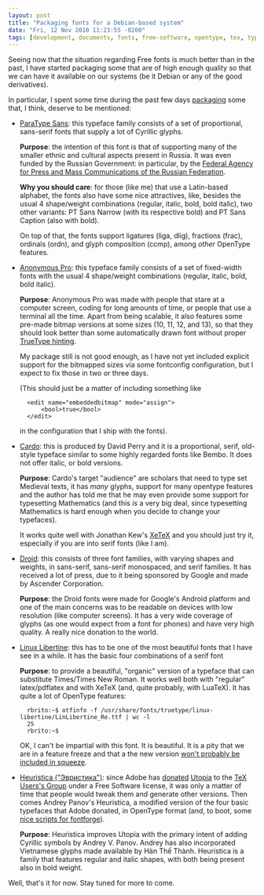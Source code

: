 ```yaml
---
layout: post
title: "Packaging fonts for a Debian-based system"
date: "Fri, 12 Nov 2010 11:23:55 -0200"
tags: [development, documents, fonts, free-software, opentype, tex, typography]
---
```


Seeing now that the situation regarding Free fonts is much better than in
the past, I have started packaging some that are of high enough quality so
that we can have it available on our systems (be it Debian or any of the
good derivatives).

In particular, I spent some time during the past few days [packaging][*]
some that, I think, deserve to be mentioned:

* [ParaType Sans][0]: this typeface family consists of a set of proportional,
  sans-serif fonts that supply a lot of Cyrillic glyphs.

  **Purpose**: the intention of this font is that of supporting many of the
  smaller ethnic and cultural aspects present in Russia. It was even funded
  by the Russian Government: in particular, by the
  [Federal Agency for Press and Mass Communications of the Russian Federation][1].

  **Why you should care**: for those (like me) that use a Latin-based
  alphabet, the fonts also have some nice attractives, like, besides the
  usual 4 shape/weight combinations (regular, italic, bold, bold italic),
  two other variants: PT Sans Narrow (with its respective bold) and PT Sans
  Caption (also with bold).

  On top of that, the fonts support ligatures (liga, dlig), fractions
  (frac), ordinals (ordn), and glyph composition (ccmp), among *other*
  OpenType features.

* [Anonymous Pro][2]: this typeface family consists of a set of fixed-width
  fonts with the usual 4 shape/weight combinations (regular, italic, bold,
  bold italic).

  **Purpose**: Anonymous Pro was made with people that stare at a computer
  screen, coding for long amounts of time, or people that use a terminal all
  the time.  Apart from being scalable, it also features some pre-made
  bitmap versions at some sizes (10, 11, 12, and 13), so that they should
  look better than some automatically drawn font without proper
  [TrueType hinting][3].

  My package still is not good enough, as I have not yet included explicit
  support for the bitmapped sizes via some fontconfig configuration, but I
  expect to fix those in two or three days.

  (This should just be a matter of including something like

        <edit name="embeddedbitmap" mode="assign">
            <bool>true</bool>
        </edit>

  in the configuration that I ship with the fonts).

* [Cardo][4]: this is produced by David Perry and it is a proportional,
  serif, old-style typeface similar to some highly regarded fonts like
  Bembo. It does not offer italic, or bold versions.

  **Purpose**: Cardo's target "audience" are scholars that need to type set
  Medieval texts, it has *many* glyphs, support for many opentype features
  and the author has told me that he may even provide some support for
  typesetting Mathematics (and this *is* a very big deal, since typesetting
  Mathematics is hard enough when you decide to change your typefaces).

  It works quite well with Jonathan Kew's [XeTeX][5] and you should just try
  it, especially if you are into serif fonts (like I am).

* [Droid][6]: this consists of three font families, with varying shapes and
  weights, in sans-serif, sans-serif monospaced, and serif families.  It has
  received a lot of press, due to it being sponsored by Google and made by
  Ascender Corporation.

  **Purpose**: the Droid fonts were made for Google's Android platform and
  one of the main concerns was to be readable on devices with low resolution
  (like computer screens). It has a very wide coverage of glyphs (as one
  would expect from a font for phones) and have very high quality. A really
  nice donation to the world.

* [Linux Libertine][7]: this has to be one of the most beautiful fonts that
  I have see in a while. It has the basic four combinations of a serif font

  **Purpose**: to provide a beautiful, "organic" version of a typeface that
  can substitute Times/Times New Roman. It works well both with "regular"
  latex/pdflatex and with XeTeX (and, quite probably, with LuaTeX). It has
  quite a lot of OpenType features:

        rbrito:~$ otfinfo -f /usr/share/fonts/truetype/linux-libertine/LinLibertine_Re.ttf | wc -l
        25
        rbrito:~$

  OK, I can't be impartial with this font. It is beautiful. It is a pity
  that we are in a feature freeze and that a the new version
  [won't probably be included in squeeze][8].

* [Heuristica ("Эвристика")][9]: since Adobe has [donated][10] [Utopia][11]
  to the [TeX Users's Group][12] under a Free Software license, it was only
  a matter of time that people would tweak them and generate other versions.
  Then comes Andrey Panov's Heuristica, a modified version of the four basic
  typefaces that Adobe donated, in OpenType format (and, to boot, some
  [nice scripts for fontforge][13]).

  **Purpose**: Heuristica improves Utopia with the primary intent of adding
  Cyrillic symbols by Andrey V. Panov. Andrey has also incorporated
  Vietnamese glyphs made available by Hàn Thế Thành. Heuristica is a family
  that features regular and italic shapes, with both being present also in
  bold weight.


Well, that's it for now. Stay tuned for more to come.


[*]: https://launchpad.net/~rbrito/+archive/ppa/
[0]: http://www.paratype.com/public/
[1]: http://en.wikipedia.org/wiki/Federal_Agency_on_Press_and_Mass_Communications
[2]: http://www.ms-studio.com/FontSales/anonymouspro.html
[3]: http://en.wikipedia.org/wiki/Font_hinting
[4]: http://scholarsfonts.net/cardofnt.html
[5]: http://scripts.sil.org/xetex
[6]: http://www.droidfonts.com/droidfonts/
[7]: http://linuxlibertine.sf.net/
[8]: http://bugs.debian.org/602845#10
[9]: http://code.google.com/p/evristika/
[10]: http://tug.org/fonts/utopia/LICENSE-utopia.txt
[11]: http://en.wikipedia.org/wiki/Utopia_%28typeface%29
[12]: http://tug.org/
[13]: http://code.google.com/p/font-helpers/

